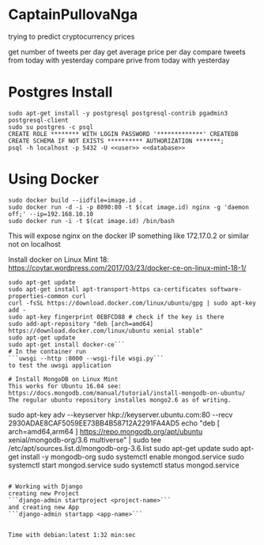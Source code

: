 # CaptainPullovaNga
trying to predict cryptocurrency prices

get number of tweets per day
get average price per day
compare tweets from today with yesterday
compare prive from today with yesterday


# Postgres Install
```
sudo apt-get install -y postgresql postgresql-contrib pgadmin3 postgresql-client
sudo su postgres -c psql
CREATE ROLE ******** WITH LOGIN PASSWORD '*************' CREATEDB
CREATE SCHEMA IF NOT EXISTS ********** AUTHORIZATION *******;
psql -h localhost -p 5432 -U <<user>> <<database>>
```

# Using Docker
```
sudo docker build --iidfile=image.id .
sudo docker run -d -i -p 8090:80 -t $(cat image.id) nginx -g 'daemon off;' --ip=192.168.10.10
sudo docker run -i -t $(cat image.id) /bin/bash
```

This will expose nginx on the docker IP something like 172.17.0.2 or similar not on localhost

Install docker on Linux Mint 18: https://coytar.wordpress.com/2017/03/23/docker-ce-on-linux-mint-18-1/
```sudo apt-get remove docker docker-engine docker.io
sudo apt-get update
sudo apt-get install apt-transport-https ca-certificates software-properties-common curl
curl -fsSL https://download.docker.com/linux/ubuntu/gpg | sudo apt-key add -
sudo apt-key fingerprint 0EBFCD88 # check if the key is there
sudo add-apt-repository "deb [arch=amd64] https://download.docker.com/linux/ubuntu xenial stable"
sudo apt-get update
sudo apt-get install docker-ce```
# In the container run
```uwsgi --http :8000 --wsgi-file wsgi.py```
to test the uwsgi application

# Install MongoDB on Linux Mint
This works for Ubuntu 16.04 see: https://docs.mongodb.com/manual/tutorial/install-mongodb-on-ubuntu/
The regular ubuntu repository installes mongo2.6 as of writing.
```
sudo apt-key adv --keyserver hkp://keyserver.ubuntu.com:80 --recv 2930ADAE8CAF5059EE73BB4B58712A2291FA4AD5
echo "deb [ arch=amd64,arm64 ] https://repo.mongodb.org/apt/ubuntu xenial/mongodb-org/3.6 multiverse" | sudo tee /etc/apt/sources.list.d/mongodb-org-3.6.list
sudo apt-get update
sudo apt-get install -y mongodb-org
sudo systemctl enable mongod.service 
sudo systemctl start mongod.service 
sudo systemctl status mongod.service 
```

# Working with Django
creating new Project
```django-admin startproject <project-name>```
and creating new App
```django-admin startapp <app-name>```


Time with debian:latest 1:32 min:sec